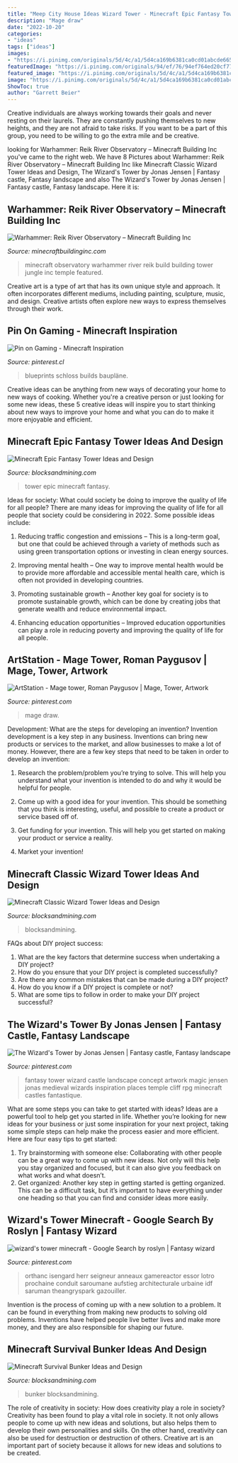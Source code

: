 ```yaml
---
title: "Meep City House Ideas Wizard Tower - Minecraft Epic Fantasy Tower Ideas And Design"
description: "Mage draw"
date: "2022-10-20"
categories:
- "ideas"
tags: ["ideas"]
images:
- "https://i.pinimg.com/originals/5d/4c/a1/5d4ca169b6381ca0cd01abcde66515a3.jpg"
featuredImage: "https://i.pinimg.com/originals/94/ef/76/94ef764ed20cf7786d1d7f1904f34dcc.jpg"
featured_image: "https://i.pinimg.com/originals/5d/4c/a1/5d4ca169b6381ca0cd01abcde66515a3.jpg"
image: "https://i.pinimg.com/originals/5d/4c/a1/5d4ca169b6381ca0cd01abcde66515a3.jpg"
ShowToc: true
author: "Garrett Beier"
---
```



Creative individuals are always working towards their goals and never resting on their laurels. They are constantly pushing themselves to new heights, and they are not afraid to take risks. If you want to be a part of this group, you need to be willing to go the extra mile and be creative.

	

		
looking for Warhammer: Reik River Observatory – Minecraft Building Inc you've came to the right web. We have 8 Pictures about Warhammer: Reik River Observatory – Minecraft Building Inc like Minecraft Classic Wizard Tower Ideas and Design, The Wizard&#039;s Tower by Jonas Jensen | Fantasy castle, Fantasy landscape and also The Wizard&#039;s Tower by Jonas Jensen | Fantasy castle, Fantasy landscape. Here it is:
		
    
## Warhammer: Reik River Observatory – Minecraft Building Inc

<img loading=lazy src="https://minecraftbuildinginc.com/wp-content/uploads/2013/08/Warhammer-Reik-River-Observatory-minecraft-build-ideas-640x330.jpg" onerror="this.onerror=null;this.src='https://tse2.mm.bing.net/th?id=OIP.DgY_uFQYcNZFPVZTRerHEgHaD0&amp;pid=15.1';" alt="Warhammer: Reik River Observatory – Minecraft Building Inc">

_Source: minecraftbuildinginc.com_

>minecraft observatory warhammer river reik build building tower jungle inc temple featured. 

	

Creative art is a type of art that has its own unique style and approach. It often incorporates different mediums, including painting, sculpture, music, and design. Creative artists often explore new ways to express themselves through their work.

    
## Pin On Gaming - Minecraft Inspiration

<img loading=lazy src="https://i.pinimg.com/736x/b9/2d/d6/b92dd605fd2dd65120094352f3e460dc--minecraft-castle-blueprints-minecraft-blueprint.jpg" onerror="this.onerror=null;this.src='https://tse1.mm.bing.net/th?id=OIP.kAnqi2bfKFyRP6xPomSkewHaNf&amp;pid=15.1';" alt="Pin on Gaming - Minecraft Inspiration">

_Source: pinterest.cl_

>blueprints schloss builds baupläne. 

	

Creative ideas can be anything from new ways of decorating your home to new ways of cooking. Whether you're a creative person or just looking for some new ideas, these 5 creative ideas will inspire you to start thinking about new ways to improve your home and what you can do to make it more enjoyable and efficient.

    
## Minecraft Epic Fantasy Tower Ideas And Design

<img loading=lazy src="https://blocksandmining.com/wp-content/uploads/2020/11/epic_tower.jpg" onerror="this.onerror=null;this.src='https://tse1.mm.bing.net/th?id=OIP.3OLsBLGYESGbhBa_52dhfAHaDn&amp;pid=15.1';" alt="Minecraft Epic Fantasy Tower Ideas and Design">

_Source: blocksandmining.com_

>tower epic minecraft fantasy. 

	

Ideas for society: What could society be doing to improve the quality of life for all people?
There are many ideas for improving the quality of life for all people that society could be considering in 2022. Some possible ideas include: 
1. Reducing traffic congestion and emissions – This is a long-term goal, but one that could be achieved through a variety of methods such as using green transportation options or investing in clean energy sources. 

2. Improving mental health – One way to improve mental health would be to provide more affordable and accessible mental health care, which is often not provided in developing countries. 

3. Promoting sustainable growth – Another key goal for society is to promote sustainable growth, which can be done by creating jobs that generate wealth and reduce environmental impact. 

4. Enhancing education opportunities – Improved education opportunities can play a role in reducing poverty and improving the quality of life for all people. 


    
## ArtStation - Mage Tower, Roman Paygusov | Mage, Tower, Artwork

<img loading=lazy src="https://i.pinimg.com/originals/5d/4c/a1/5d4ca169b6381ca0cd01abcde66515a3.jpg" onerror="this.onerror=null;this.src='https://tse3.mm.bing.net/th?id=OIP.0TIyQSI-Lgrjw7mBqKTeygHaKx&amp;pid=15.1';" alt="ArtStation - Mage tower, Roman Paygusov | Mage, Tower, Artwork">

_Source: pinterest.com_

>mage draw. 

	

Development: What are the steps for developing an invention?
Invention development is a key step in any business. Inventions can bring new products or services to the market, and allow businesses to make a lot of money. However, there are a few key steps that need to be taken in order to develop an invention:
1. Research the problem/problem you’re trying to solve. This will help you understand what your invention is intended to do and why it would be helpful for people.

2. Come up with a good idea for your invention. This should be something that you think is interesting, useful, and possible to create a product or service based off of.

3. Get funding for your invention. This will help you get started on making your product or service a reality.

4. Market your invention!

    
## Minecraft Classic Wizard Tower Ideas And Design

<img loading=lazy src="https://blocksandmining.com/wp-content/uploads/2020/11/Classic_Wizard_Tower-1536x926.jpg" onerror="this.onerror=null;this.src='https://tse3.mm.bing.net/th?id=OIP.4gDbx0YFGokyN6tou_wJmgHaEd&amp;pid=15.1';" alt="Minecraft Classic Wizard Tower Ideas and Design">

_Source: blocksandmining.com_

>blocksandmining. 

	

FAQs about DIY project success:
1. What are the key factors that determine success when undertaking a DIY project?
2. How do you ensure that your DIY project is completed successfully? 
3. Are there any common mistakes that can be made during a DIY project? 
4. How do you know if a DIY project is complete or not? 
5. What are some tips to follow in order to make your DIY project successful?

    
## The Wizard&#039;s Tower By Jonas Jensen | Fantasy Castle, Fantasy Landscape

<img loading=lazy src="https://i.pinimg.com/originals/94/ef/76/94ef764ed20cf7786d1d7f1904f34dcc.jpg" onerror="this.onerror=null;this.src='https://tse3.mm.bing.net/th?id=OIP.LzX8G4s1UwAjx9355kqjKAHaMW&amp;pid=15.1';" alt="The Wizard&#039;s Tower by Jonas Jensen | Fantasy castle, Fantasy landscape">

_Source: pinterest.com_

>fantasy tower wizard castle landscape concept artwork magic jensen jonas medieval wizards inspiration places temple cliff rpg minecraft castles fantastique. 

	

What are some steps you can take to get started with ideas?
Ideas are a powerful tool to help get you started in life. Whether you’re looking for new ideas for your business or just some inspiration for your next project, taking some simple steps can help make the process easier and more efficient. Here are four easy tips to get started: 
1. Try brainstorming with someone else: Collaborating with other people can be a great way to come up with new ideas. Not only will this help you stay organized and focused, but it can also give you feedback on what works and what doesn’t. 
2. Get organized: Another key step in getting started is getting organized. This can be a difficult task, but it’s important to have everything under one heading so that you can find and consider ideas more easily. 

    
## Wizard&#039;s Tower Minecraft - Google Search By Roslyn | Fantasy Wizard

<img loading=lazy src="https://i.pinimg.com/736x/21/1b/1d/211b1db6b05fa6e5ec24ecdbc9497483.jpg" onerror="this.onerror=null;this.src='https://tse3.mm.bing.net/th?id=OIP.3-Zx02jcj2mKq8eXPSTDBQHaQs&amp;pid=15.1';" alt="wizard&#039;s tower minecraft - Google Search by roslyn | Fantasy wizard">

_Source: pinterest.com_

>orthanc isengard herr seigneur anneaux gamereactor essor lotro prochaine conduit saroumane aufstieg architecturale urbaine idf saruman theangryspark gazouiller. 

	

Invention is the process of coming up with a new solution to a problem. It can be found in everything from making new products to solving old problems. Inventions have helped people live better lives and make more money, and they are also responsible for shaping our future.

    
## Minecraft Survival Bunker Ideas And Design

<img loading=lazy src="https://blocksandmining.com/wp-content/uploads/2020/11/Survival_Bunker.jpg" onerror="this.onerror=null;this.src='https://tse4.mm.bing.net/th?id=OIP.rPR13iAVohKQcGOI7bcjJAHaDK&amp;pid=15.1';" alt="Minecraft Survival Bunker Ideas and Design">

_Source: blocksandmining.com_

>bunker blocksandmining. 

	

The role of creativity in society: How does creativity play a role in society?
Creativity has been found to play a vital role in society. It not only allows people to come up with new ideas and solutions, but also helps them to develop their own personalities and skills. On the other hand, creativity can also be used for destruction or destruction of others. Creative art is an important part of society because it allows for new ideas and solutions to be created.

